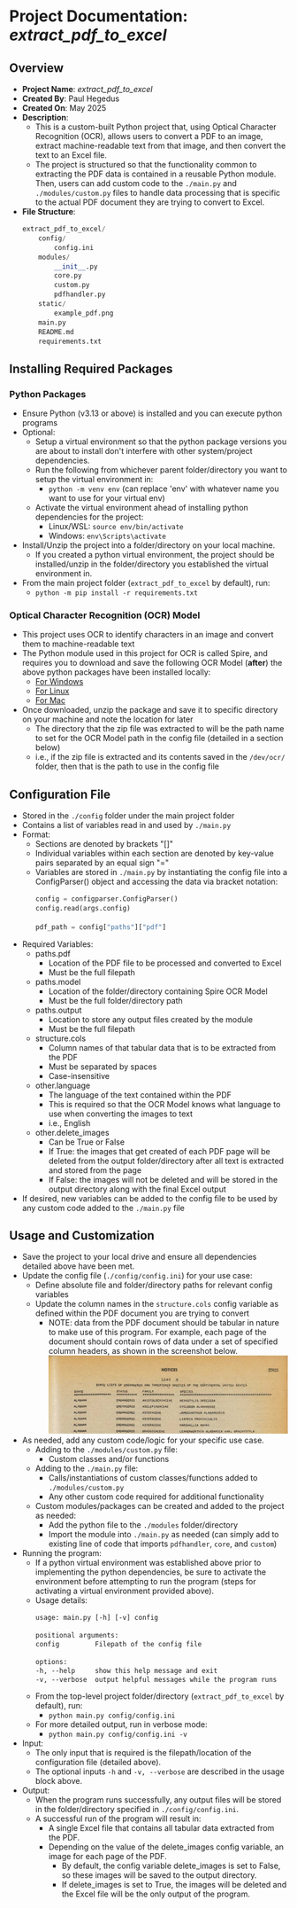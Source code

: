 # Project Documentation: *extract_pdf_to_excel*
## Overview
- **Project Name**: *extract_pdf_to_excel*
- **Created By**: Paul Hegedus
- **Created On**: May 2025
- **Description**:
    - This is a custom-built Python project that, using Optical Character Recognition (OCR), allows users to convert a PDF to an image, extract machine-readable text from that image, and then convert the text to an Excel file.
    - The project is structured so that the functionality common to extracting the PDF data is contained in a reusable Python module. Then, users can add custom code to the `./main.py` and `./modules/custom.py` files to handle data processing that is specific to the actual PDF document they are trying to convert to Excel.
- **File Structure**:
    ```python
    extract_pdf_to_excel/
        config/
            config.ini
        modules/
            __init__.py
            core.py
            custom.py
            pdfhandler.py
        static/
            example_pdf.png
        main.py
        README.md
        requirements.txt
## Installing Required Packages
### Python Packages
- Ensure Python (v3.13 or above) is installed and you can execute python programs
- Optional:
    - Setup a virtual environment so that the python package versions you are about to install don't interfere with other system/project dependencies.
    - Run the following from whichever parent folder/directory you want to setup the virtual environment in:
        - `python -m venv env` (can replace 'env' with whatever name you want to use for your virtual env)
    - Activate the virtual environment ahead of installing python dependencies for the project:
        - Linux/WSL: `source env/bin/activate`
        - Windows: `env\Scripts\activate`
- Install/Unzip the project into a folder/directory on your local machine.
    - If you created a python virtual environment, the project should be installed/unzip in the folder/directory you established the virtual environment in.
- From the main project folder (`extract_pdf_to_excel` by default), run:
    - `python -m pip install -r requirements.txt`
### Optical Character Recognition (OCR) Model
- This project uses OCR to identify characters in an image and convert them to machine-readable text
- The Python module used in this project for OCR is called Spire, and requires you to download and save the following OCR Model (**after**) the above python packages have been installed locally:
    - [For Windows](https://www.e-iceblue.com/resource/ocr_python/win-x64.zip)
    - [For Linux](https://www.e-iceblue.com/resource/ocr_python/linux.zip)
    - [For Mac](https://www.e-iceblue.com/resource/ocr_python/mac.zip)
- Once downloaded, unzip the package and save it to specific directory on your machine and note the location for later
    - The directory that the zip file was extracted to will be the path name to set for the OCR Model path in the config file (detailed in a section below)
    - i.e., if the zip file is extracted and its contents saved in the `/dev/ocr/` folder, then that is the path to use in the config file

## Configuration File
- Stored in the `./config` folder under the main project folder
- Contains a list of variables read in and used by `./main.py`
- Format:
    - Sections are denoted by brackets "[]"
    - Individual variables within each section are denoted by key-value pairs separated by an equal sign "="
    - Variables are stored in `./main.py` by instantiating the config file into a ConfigParser() object and accessing the data via bracket notation:
        ```python
        config = configparser.ConfigParser()
        config.read(args.config)

        pdf_path = config["paths"]["pdf"]
- Required Variables:
    - paths.pdf
        - Location of the PDF file to be processed and converted to Excel
        - Must be the full filepath
    - paths.model
        - Location of the folder/directory containing Spire OCR Model
        - Must be the full folder/directory path
    - paths.output
        - Location to store any output files created by the module
        - Must be the full filepath
    - structure.cols
        - Column names of that tabular data that is to be extracted from the PDF
        - Must be separated by spaces
        - Case-insensitive
    - other.language
        - The language of the text contained within the PDF
        - This is required so that the OCR Model knows what language to use when converting the images to text
        - i.e., English
    - other.delete_images
        - Can be True or False
        - If True: the images that get created of each PDF page will be deleted from the output folder/directory after all text is extracted and stored from the page
        - If False: the images will not be deleted and will be stored in the output directory along with the final Excel output
- If desired, new variables can be added to the config file to be used by any custom code added to the `./main.py` file

## Usage and Customization
- Save the project to your local drive and ensure all dependencies detailed above have been met.
- Update the config file (`./config/config.ini`) for your use case:
    - Define absolute file and folder/directory paths for relevant config variables
    - Update the column names in the `structure.cols` config variable as defined within the PDF document you are trying to convert
        - NOTE: data from the PDF document should be tabular in nature to make use of this program. For example, each page of the document should contain rows of data under a set of specified column headers, as shown in the screenshot below.
        ![example of tabular data in a PDF](static/example_pdf.png)
- As needed, add any custom code/logic for your specific use case.
    - Adding to the `./modules/custom.py` file:
        - Custom classes and/or functions
    - Adding to the `./main.py` file:
        - Calls/instantiations of custom classes/functions added to `./modules/custom.py`
        - Any other custom code required for additional functionality
    - Custom modules/packages can be created and added to the project as needed:
        - Add the python file to the `./modules` folder/directory
        - Import the module into `./main.py` as needed (can simply add to existing line of code that imports `pdfhandler`, `core`, and `custom`)
- Running the program:
    - If a python virtual environment was established above prior to implementing the python dependencies, be sure to activate the environment before attempting to run the program (steps for activating a virtual environment provided above).
    - Usage details:
        ```
        usage: main.py [-h] [-v] config

        positional arguments:
        config         Filepath of the config file

        options:
        -h, --help     show this help message and exit
        -v, --verbose  output helpful messages while the program runs
    - From the top-level project folder/directory (`extract_pdf_to_excel` by default), run:
        - `python main.py config/config.ini`
    - For more detailed output, run in verbose mode:
        - `python main.py config/config.ini -v`
- Input:
    - The only input that is required is the filepath/location of the configuration file (detailed above).
    - The optional inputs `-h` and `-v, --verbose` are described in the usage block above.
- Output:
    - When the program runs successfully, any output files will be stored in the folder/directory specified in `./config/config.ini`.
    - A successful run of the program will result in:
        - A single Excel file that contains all tabular data extracted from the PDF.
        - Depending on the value of the delete_images config variable, an image for each page of the PDF.
            - By default, the config variable delete_images is set to False, so these images will be saved to the output directory.
            - If delete_images is set to True, the images will be deleted and the Excel file will be the only output of the program.